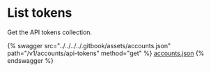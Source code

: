 # List tokens

Get the API tokens collection.

{% swagger src="../../../../.gitbook/assets/accounts.json" path="/v1/accounts/api-tokens" method="get" %}
[accounts.json](../../../../.gitbook/assets/accounts.json)
{% endswagger %}

